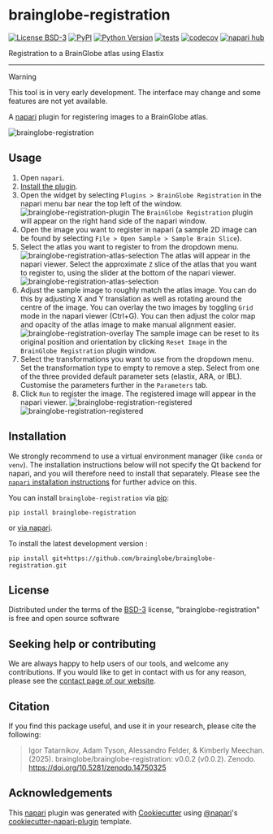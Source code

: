 # brainglobe-registration

[![License BSD-3](https://img.shields.io/pypi/l/brainglobe-registration.svg?color=green)](https://github.com/brainglobe/brainglobe-registration/raw/main/LICENSE)
[![PyPI](https://img.shields.io/pypi/v/brainglobe-registration.svg?color=green)](https://pypi.org/project/brainglobe-registration)
[![Python Version](https://img.shields.io/pypi/pyversions/brainglobe-registration.svg?color=green)](https://python.org)
[![tests](https://github.com/brainglobe/brainglobe-registration/workflows/tests/badge.svg)](https://github.com/brainglobe/brainglobe-registration/actions)
[![codecov](https://codecov.io/gh/brainglobe/brainglobe-registration/branch/main/graph/badge.svg)](https://codecov.io/gh/brainglobe/brainglobe-registration)
[![napari hub](https://img.shields.io/endpoint?url=https://api.napari-hub.org/shields/brainglobe-registration)](https://napari-hub.org/plugins/brainglobe-registration)

Registration to a BrainGlobe atlas using Elastix

----------------------------------

> [!WARNING]
> This tool is in very early development. The interface may change and some features are not yet available.

A [napari] plugin for registering images to a BrainGlobe atlas.

![brainglobe-registration](./imgs/brainglobe_registration_main.png)

## Usage

1. Open `napari`.
2. [Install the plugin](#Installation).
3. Open the widget by selecting `Plugins > BrainGlobe Registration` in the napari menu bar near the
top left of the window.
![brainglobe-registration-plugin](./imgs/brainglobe_registration_plugin_window.png)
The `BrainGlobe Registration` plugin will appear on the right hand side of the napari window.
4. Open the image you want to register in napari (a sample 2D image can be found by selecting `File > Open Sample > Sample Brain Slice`).
5. Select the atlas you want to register to from the dropdown menu.
![brainglobe-registration-atlas-selection](./imgs/brainglobe_registration_atlas_selection.png)
The atlas will appear in the napari viewer. Select the approximate `Z` slice of the atlas that you want to register to,
using the slider at the bottom of the napari viewer.
![brainglobe-registration-atlas-selection](./imgs/brainglobe_registration_atlas_selection_2.png)
6. Adjust the sample image to roughly match the atlas image.
You can do this by adjusting X and Y translation as well as rotating around the centre of the image.
You can overlay the two images by toggling `Grid` mode in the napari viewer (Ctrl+G).
You can then adjust the color map and opacity of the atlas image to make manual alignment easier.
![brainglobe-registration-overlay](./imgs/brainglobe_registration_overlay.png)
The sample image can be reset to its original position and orientation by clicking `Reset Image` in the `BrainGlobe Registration` plugin window.
7. Select the transformations you want to use from the dropdown menu. Set the transformation type to empty to remove a step.
Select from one of the three provided default parameter sets (elastix, ARA, or IBL). Customise the parameters further in the
`Parameters` tab.
8. Click `Run` to register the image. The registered image will appear in the napari viewer.
![brainglobe-registration-registered](./imgs/brainglobe_registration_registered.png)
![brainglobe-registration-registered](./imgs/brainglobe_registration_registered_stacked.png)

## Installation

We strongly recommend to use a virtual environment manager (like `conda` or `venv`). The installation instructions below
will not specify the Qt backend for napari, and you will therefore need to install that separately. Please see the
[`napari` installation instructions](https://napari.org/stable/tutorials/fundamentals/installation.html) for further advice on this.

You can install `brainglobe-registration` via [pip]:

    pip install brainglobe-registration

or [via napari](https://napari.org/stable/plugins/start_using_plugins/finding_and_installing_plugins.html).

To install the latest development version :

    pip install git+https://github.com/brainglobe/brainglobe-registration.git

## License

Distributed under the terms of the [BSD-3] license,
"brainglobe-registration" is free and open source software

## Seeking help or contributing
We are always happy to help users of our tools, and welcome any contributions. If you would like to get in contact with us for any reason, please see the [contact page of our website](https://brainglobe.info/contact.html).

## Citation
If you find this package useful, and use it in your research, please cite the following:
> Igor Tatarnikov, Adam Tyson, Alessandro Felder, & Kimberly Meechan. (2025). brainglobe/brainglobe-registration: v0.0.2 (v0.0.2). Zenodo. https://doi.org/10.5281/zenodo.14750325

## Acknowledgements

This [napari] plugin was generated with [Cookiecutter] using [@napari]'s [cookiecutter-napari-plugin] template.

<!--
Don't miss the full getting started guide to set up your new package:
https://github.com/napari/cookiecutter-napari-plugin#getting-started

and review the napari docs for plugin developers:
https://napari.org/stable/plugins/index.html
-->

[napari]: https://github.com/napari/napari
[Cookiecutter]: https://github.com/audreyr/cookiecutter
[@napari]: https://github.com/napari
[MIT]: http://opensource.org/licenses/MIT
[BSD-3]: http://opensource.org/licenses/BSD-3-Clause
[GNU GPL v3.0]: http://www.gnu.org/licenses/gpl-3.0.txt
[GNU LGPL v3.0]: http://www.gnu.org/licenses/lgpl-3.0.txt
[Apache Software License 2.0]: http://www.apache.org/licenses/LICENSE-2.0
[Mozilla Public License 2.0]: https://www.mozilla.org/media/MPL/2.0/index.txt
[cookiecutter-napari-plugin]: https://github.com/napari/cookiecutter-napari-plugin

[file an issue]: https://github.com/brainglobe/brainglobe-registration/issues

[napari]: https://github.com/napari/napari
[tox]: https://tox.readthedocs.io/en/latest/
[pip]: https://pypi.org/project/pip/
[PyPI]: https://pypi.org/
